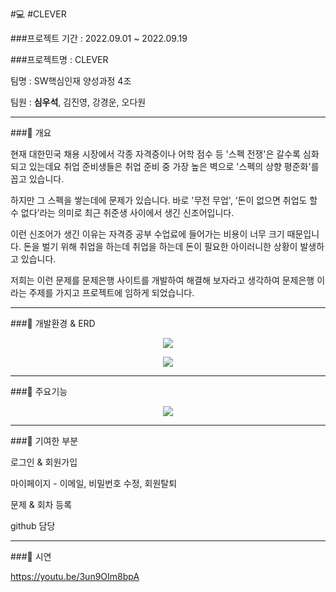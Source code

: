 #💻 #CLEVER

###프로젝트 기간 : 2022.09.01 ~ 2022.09.19

###프로젝트명 : CLEVER

팀명 : SW핵심인재 양성과정 4조

팀원 : **심우석**, 김진영, 강경운, 오다원

---------------------------------------

###📌 개요

현재 대한민국 채용 시장에서 각종 자격증이나 어학 점수 등 '스펙 전쟁'은 갈수록 심화되고 있는데요 취업 준비생들은 취업 준비 중 가장 높은 벽으로 '스펙의 상향 평준화'를 꼽고 있습니다.

하지만 그 스펙을 쌓는데에 문제가 있습니다. 바로 '무전 무업', ‘돈이 없으면 취업도 할 수 없다’라는 의미로 최근 취준생 사이에서 생긴 신조어입니다.

이런 신조어가 생긴 이유는 자격증 공부 수업료에 들어가는 비용이 너무 크기 때문입니다. 돈을 벌기 위해 취업을 하는데 취업을 하는데 돈이 필요한 아이러니한 상황이 발생하고 있습니다.

저희는 이런 문제를 문제은행 사이트를 개발하여 해결해 보자라고 생각하여 문제은행 이라는 주제를 가지고 프로젝트에 임하게 되었습니다.

---------------------------------------

###📌 개발환경 & ERD

<p align="center">
  <img src="https://user-images.githubusercontent.com/110947438/192173569-f30f64a2-e16a-48d0-af5a-a15fb972941e.png">
</p>

<p align="center">
  <img src="https://user-images.githubusercontent.com/110947438/192173741-8601a987-3126-4a54-88f2-b1bafc04cb22.png">
</p>

---------------------------------------

###📌 주요기능

<p align="center">
  <img src="https://user-images.githubusercontent.com/110947438/192173758-27bc4f8b-779b-4008-8439-0e190e567c34.png">
</p>

---------------------------------------

###📌 기여한 부분

로그인 & 회원가입

마이페이지 - 이메일, 비밀번호 수정, 회원탈퇴

문제 & 회차 등록

github 담당

---------------------------------------

###📌 시연

https://youtu.be/3un9OIm8bpA
